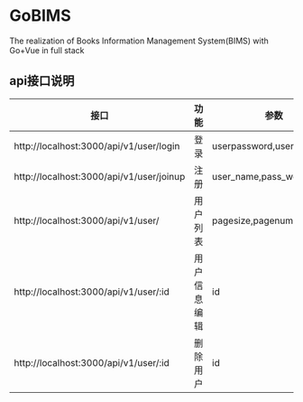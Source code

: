 # GoBIMS
The realization of Books Information Management System(BIMS) with Go+Vue in full stack

## api接口说明
|接口|功能|参数|type|
|---|---|---|---|
|http://localhost:3000/api/v1/user/login|登录|userpassword,userpassword|POST|
|http://localhost:3000/api/v1/user/joinup|注册|user_name,pass_word,role|POST|
|http://localhost:3000/api/v1/user/|用户列表|pagesize,pagenum|GET|
|http://localhost:3000/api/v1/user/:id|用户信息编辑|id|PUT|
|http://localhost:3000/api/v1/user/:id|删除用户|id|DELETE|
